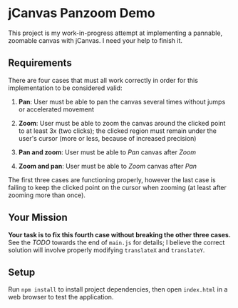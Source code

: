 # jCanvas Panzoom Demo

This project is my work-in-progress attempt at implementing a pannable, zoomable
canvas with jCanvas. I need your help to finish it.

## Requirements

There are four cases that must all work correctly in order for this
implementation to be considered valid:

1. **Pan**: User must be able to pan the canvas several times without jumps or
accelerated movement

2. **Zoom**: User must be able to zoom the canvas around the clicked point to at
least 3x (two clicks); the clicked region must remain under the user's cursor
(more or less, because of increased precision)

3. **Pan and zoom**: User must be able to *Pan* canvas after *Zoom* 

4. **Zoom and pan**: User must be able to *Zoom* canvas after *Pan*

The first three cases are functioning properly, however the last case is failing
to keep the clicked point on the cursor when zooming (at least after zooming
more than once).

## Your Mission

**Your task is to fix this fourth case without breaking the other three cases.**
See the *TODO* towards the end of `main.js` for details; I believe the correct solution will involve properly modifying `translateX` and `translateY`.

## Setup

Run `npm install` to install project dependencies, then open `index.html` in a web
browser to test the application.
